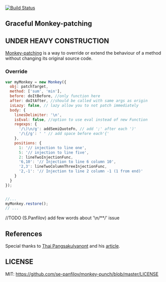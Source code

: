 [![Build Status](https://travis-ci.org/se-panfilov/monkey-punch.svg?branch=master)](https://travis-ci.org/se-panfilov/monkey-punch)

Graceful Monkey-patching
------

UNDER HEAVY CONSTRUCTION
----

[Monkey-patching][1] is a way to override or extend the behaviour of a method without changing its original source code.

### Override

```javascript
var myMonkey = new Monkey({
  obj: patchTarget,
  method: ['sum', 'min'],
  before: doItBefore, //only function here
  after: doItAfter, //should be called with same args as origin
  isLazy: false, // lazy allow you to not patch immediately
  body: {
    linesDelimiter: '\n',
    isEval: false, //option to use eval instead of new Function
    regexps: {
      '/\)\n/g': addSemiQuoteFn, // add ';' after each ')'
      '/\{/g': ' ' // add space before each'{'
    },
    positions: {
      1: '// injection to line one',
      5: '// injection to line five',
      2: lineTwoInjectionFunc,
      '6,10': '// Injection to line 6 column 10',
      '2,3': lineTwoColumnThreeInjectionFunc,
      '2,-1': '// Injection to line 2 column -1 (1 from end)'
    }
  }
});


//...
myMonkey.restore();
// ...
```


//TODO (S.Panfilov)  add few words about '\n/**/' issue

## References

Special thanks to [Thai Pangsakulyanont][4] and his [article][3].

## LICENSE

MIT: https://github.com/se-panfilov/monkey-punch/blob/master/LICENSE

[1]: https://en.wikipedia.org/wiki/Monkey_patch
[2]: http://javascript.info/tutorial/decorators
[3]: http://me.dt.in.th/page/JavaScript-override/
[4]: http://dt.in.th/
